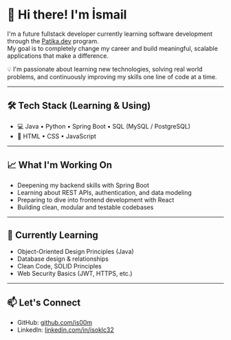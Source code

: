 # 👋 Hi there! I'm İsmail

I'm a future fullstack developer currently learning software development through the [Patika.dev](https://www.patika.dev) program.  
My goal is to completely change my career and build meaningful, scalable applications that make a difference.

💡 I'm passionate about learning new technologies, solving real world problems, and continuously improving my skills one line of code at a time.

---

## 🛠️ Tech Stack (Learning & Using)
- 💻 Java • Python • Spring Boot • SQL (MySQL / PostgreSQL)
- 🎨 HTML • CSS • JavaScript

---

## 📈 What I'm Working On
- Deepening my backend skills with Spring Boot
- Learning about REST APIs, authentication, and data modeling
- Preparing to dive into frontend development with React
- Building clean, modular and testable codebases

---

## 🌱 Currently Learning
- Object-Oriented Design Principles (Java)
- Database design & relationships
- Clean Code, SOLID Principles
- Web Security Basics (JWT, HTTPS, etc.)

---

## 📫 Let's Connect
- GitHub: [github.com/is00m](https://github.com/is00m)
- LinkedIn: [linkedin.com/in/isoklc32](https://linkedin.com/in/isoklc32)

